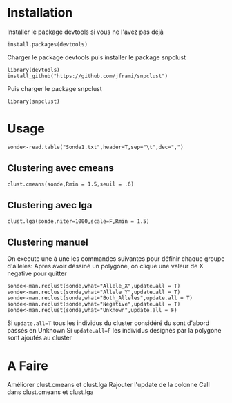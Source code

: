 # Installation

Installer le package devtools si vous ne l'avez pas déjà

```{r}
install.packages(devtools)
```
Charger le package devtools puis installer le package snpclust
```{r}
library(devtools)
install_github("https://github.com/jframi/snpclust")
```
Puis charger le package snpclust

```{r}
library(snpclust)
```


# Usage

```{r}
sonde<-read.table("Sonde1.txt",header=T,sep="\t",dec=",")
```

## Clustering avec cmeans

```{r}
clust.cmeans(sonde,Rmin = 1.5,seuil = .6)
```

## Clustering avec lga

```{r}
clust.lga(sonde,niter=1000,scale=F,Rmin = 1.5)
```

## Clustering manuel

On execute une à une les commandes suivantes pour définir chaque groupe d'alleles:
Après avoir déssiné un polygone, on clique une valeur de X negative pour quitter

```{r}
sonde<-man.reclust(sonde,what="Allele_X",update.all = T)
sonde<-man.reclust(sonde,what="Allele_Y",update.all = T)
sonde<-man.reclust(sonde,what="Both_Alleles",update.all = T)
sonde<-man.reclust(sonde,what="Negative",update.all = T)
sonde<-man.reclust(sonde,what="Unknown",update.all = F)
```
Si `update.all=T` tous les individus du cluster considéré du sont d'abord passés en Unknown
Si `update.all=F` les individus désignés par la polygone sont ajoutés au cluster

# A Faire

Améliorer clust.cmeans et clust.lga
Rajouter l'update de la colonne Call dans clust.cmeans et clust.lga



